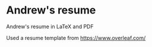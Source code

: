 # Andrew's resume
Andrew's resume in LaTeX and PDF

Used a resume template from https://www.overleaf.com/
